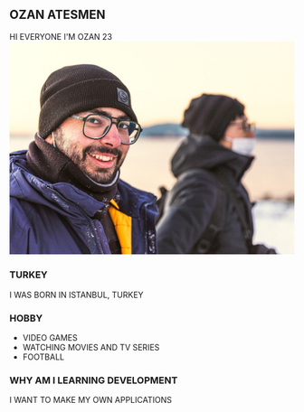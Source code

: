 ## OZAN ATESMEN

HI EVERYONE I'M OZAN 23 
![Image](photo.jpg)

### TURKEY

I WAS BORN IN ISTANBUL, TURKEY 

### HOBBY
- VIDEO GAMES
- WATCHING MOVIES AND TV SERIES 
- FOOTBALL

### WHY AM I LEARNING DEVELOPMENT
I WANT TO MAKE MY OWN APPLICATIONS
